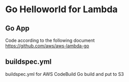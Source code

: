 # Go Helloworld for Lambda
## Go App
Code according to the following document  
https://github.com/aws/aws-lambda-go

## buildspec.yml
buildspec.yml for AWS CodeBuild
Go build and put to S3